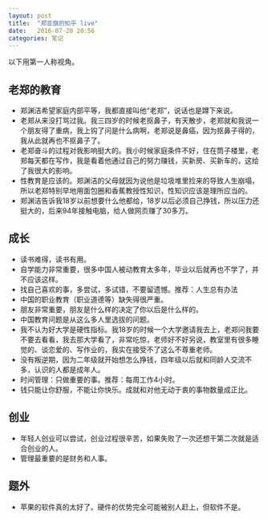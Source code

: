 ```yaml
---
layout: post
title:  "郑亚旗的知乎 live"
date:   2016-07-20 20:56
categories: 笔记
---
```


以下用第一人称视角。

## 老郑的教育
- 郑渊洁希望家庭内部平等，我都直接叫他“老郑”，说话也是蹲下来说。
- 老郑从来没打骂过我。我三四岁的时候老抠鼻子，有天散步，老郑就和我说一个朋友得了重病，我上钩了问是什么病啊，老郑说是鼻癌，因为抠鼻子得的，我从此就再也不抠鼻子了。
- 老郑奋斗的过程对我影响挺大的。我小时候家庭条件不好，住在筒子楼里，老郑每天都在写作，我是看着他通过自己的努力赚钱，买新房、买新车的，这给了我很大的影响。
- 性教育是应该的。郑渊洁的父母就因为说他是垃圾堆里捡来的导致人生崩塌，所以老郑特别早地用面包圈和香蕉教授性知识，性知识应该是理所应当的。
- 郑渊洁告诉我18岁以前想要什么他都给，18岁以后必须自己挣钱，所以压力还挺大的，后来94年接触电脑，给人做网页赚了30多万。

## 成长
- 读书难得，读书有用。
- 自学能力非常重要，很多中国人被动教育太多年，毕业以后就再也不学了，并不应该这样。
- 找自己喜欢的事，多尝试，多试错，不要留遗憾。推荐：人生总有办法
- 中国的职业教育（职业道德等）缺失得很严重。
- 朋友非常重要，朋友是什么样的决定了你以后是什么样的。
- 中国教育问题是从这么多人里选拔的问题。
- 我不认为好大学是硬性指标。我18岁的时候一个大学邀请我去上，老郑问我要不要去看看，我去那大学看了，非常吃惊，老师好不好另说，教室里有很多睡觉的、谈恋爱的、写作业的，我实在接受不了这么不尊重老师。
- 没有叛逆期，因为二年级就开始想怎么挣钱，四年级以后就和同龄人交流不多，认识的人都是成年人。
- 时间管理：只做重要的事。推荐：每周工作4小时。
- 钱只能让你舒服，不能让你快乐。成就和对他无动于衷的事物数量成正比。

## 创业
- 年轻人创业可以尝试，创业过程很辛苦，如果失败了一次还想干第二次就是适合创业的人。
- 管理最重要的是财务和人事。

## 题外
- 苹果的软件真的太好了。硬件的优势完全可能被别人赶上，但软件不是。